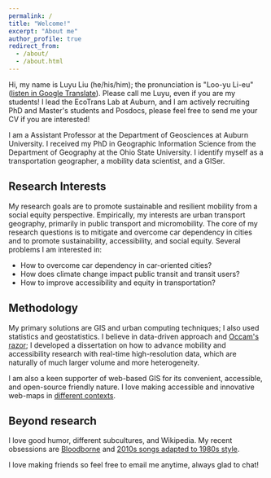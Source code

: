 ```yaml
---
permalink: /
title: "Welcome!"
excerpt: "About me"
author_profile: true
redirect_from: 
  - /about/
  - /about.html
---
```


Hi, my name is Luyu Liu (he/his/him); the pronunciation is "Loo-yu Li-eu" ([listen in Google Translate](https://translate.google.com/?sl=en&tl=ru&text=loo-yu%20leiu&op=translate)). Please call me Luyu, even if you are my students! I lead the EcoTrans Lab at Auburn, and I am actively recruiting PhD and Master's students and Posdocs, please feel free to send me your CV if you are interested!

I am a Assistant Professor at the Department of Geosciences at Auburn University. I received my PhD in Geographic Information Science from the Department of Geography at the Ohio State University. I identify myself as a transportation geographer, a mobility data scientist, and a GISer.


## Research Interests
My research goals are to promote sustainable and resilient mobility from a social equity perspective. Empirically, my interests are urban transport geography, primarily in public transport and micromobility. The core of my research questions is to mitigate and overcome car dependency in cities and to promote sustainability, accessibility, and social equity. Several problems I am interested in:
* How to overcome car dependency in car-oriented cities?
* How does climate change impact public transit and transit users?
* How to improve accessibility and equity in transportation?

## Methodology
My primary solutions are GIS and urban computing techniques; I also used statistics and geostatistics. I believe in data-driven approach and [Occam's razor](https://en.wikipedia.org/wiki/Occam%27s_razor); I developed a dissertation on how to advance mobility and accessibility research with real-time high-resolution data, which are naturally of much larger volume and more heterogeneity.

I am also a keen supporter of web-based GIS for its convenient, accessible, and open-source friendly nature. I love making accessible and innovative web-maps in [different contexts](/projects).

## Beyond research
I love good humor, different subcultures, and Wikipedia. My recent obsessions are [Bloodborne](https://en.wikipedia.org/wiki/Bloodborne) and [2010s songs adapted to 1980s style](https://www.youtube.com/watch?v=wLjNTTCVat0).  

I love making friends so feel free to email me anytime, always glad to chat!